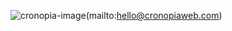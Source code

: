 ![cronopia-image](https://github.com/cronopia-web/.github/assets/75531213/8fd561c9-4a9b-4da4-8a51-e186db7e9d7f)(mailto:hello@cronopiaweb.com)
